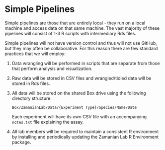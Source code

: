 # Simple Pipelines

Simple pipelines are those that are entirely local - they run on a local machine and access data on that same machine. The vast majority of these pipelines will consist of 1-3 R scripts with intermediary Rds files.

Simple pipelines will not have version control and thus will not use GitHub, but they may often be collaborative. For this reason there are few standard practices that we will employ:

1. Data wrangling will be performed in scripts that are separate from those that perform analysis and visualization.

2. Raw data will be stored in CSV files and wrangled/tidied data will be stored in Rds files.

3. All data will be stored on the shared Box drive using the following directory structure:

    `Box/ZamanianLab/Data/{Experiment Type}/Species/Name/Date`

    Each experiment will have its own CSV file with an accompanying `notes.txt` file explaining the assay.

4. All lab members will be required to maintain a consistent R environment by installing and periodically updating the Zamanian Lab R Environment package.
